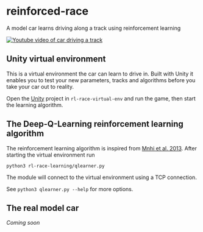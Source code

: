 # reinforced-race
A model car learns driving along a track using reinforcement learning

[![Youtube video of car driving a track](https://img.youtube.com/vi/P-jtA8LqQHw/0.jpg)](https://www.youtube.com/watch?v=P-jtA8LqQHw)

## Unity virtual environment

This is a virtual environment the car can learn to drive in.
Built with Unity it enables you to test your new parameters, tracks and algorithms before you take your car out to reality.

Open the [Unity](https://unity3d.com/) project in `rl-race-virtual-env` and run the game, then start the learning algorithm.

## The Deep-Q-Learning reinforcement learning algorithm

The reinforcement learning algorithm is inspired from [Mnhi et al. 2013](https://arxiv.org/abs/1312.5602).
After starting the virtual environment run

```
python3 rl-race-learning/qlearner.py
```

The module will connect to the virtual environment using a TCP connection.

See `python3 qlearner.py --help` for more options.

## The real model car

*Coming soon*
